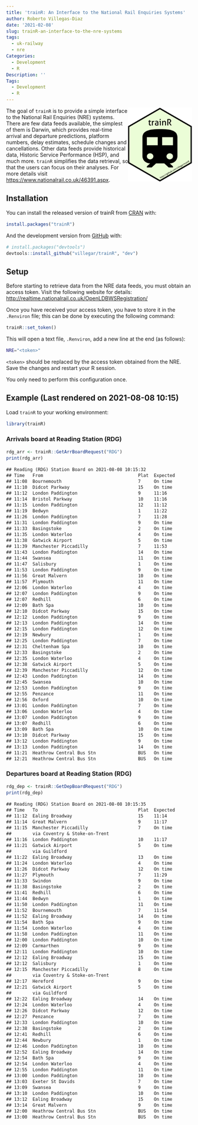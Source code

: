 ```yaml
---
title: 'trainR: An Interface to the National Rail Enquiries Systems'
author: Roberto Villegas-Diaz
date: '2021-02-08'
slug: trainR-an-interface-to-the-nre-systems
tags:
  - uk-railway
  - nre
Categories:
  - Development
  - R
Description: ''
Tags:
  - Development
  - R
---
```


<img src="https://raw.githubusercontent.com/villegar/trainR/main/inst/images/logo.png" alt="logo" align="right" height=200px/>

The goal of `trainR` is to provide a simple interface to the 
National Rail Enquiries (NRE) systems. There are few data feeds 
available, the simplest of them is Darwin, which provides real-time 
arrival and departure predictions, platform numbers, delay estimates, 
schedule changes and cancellations. Other data feeds provide historical 
data, Historic Service Performance (HSP), and much more. `trainR` 
simplifies the data retrieval, so that the users can focus on their 
analyses. For more details visit 
https://www.nationalrail.co.uk/46391.aspx.

## Installation

You can install the released version of trainR from [CRAN](https://CRAN.R-project.org) with:

``` r
install.packages("trainR")
```

And the development version from [GitHub](https://github.com/) with:

``` r
# install.packages("devtools")
devtools::install_github("villegar/trainR", "dev")
```

## Setup
Before starting to retrieve data from the NRE data feeds, you must obtain an access token. 
Visit the following website for details: http://realtime.nationalrail.co.uk/OpenLDBWSRegistration/

Once you have received your access token, you have to store it in the `.Renviron` file; this can be 
done by executing the following command:


```r
trainR::set_token()
```

This will open a text file, `.Renviron`, add a new line at the end (as follows):

```bash
NRE="<token>"
```

`<token>` should be replaced by the access token obtained from the NRE. Save the changes and restart 
your R session.

You only need to perform this configuration once.

## Example (Last rendered on 2021-08-08 10:15)

Load `trainR` to your working environment:

```r
library(trainR)
```

### Arrivals board at Reading Station (RDG)


```r
rdg_arr <- trainR::GetArrBoardRequest("RDG")
print(rdg_arr)
```

```
## Reading (RDG) Station Board on 2021-08-08 10:15:32
## Time   From                                    Plat  Expected
## 11:08  Bournemouth                             7     On time
## 11:10  Didcot Parkway                          15    On time
## 11:12  London Paddington                       9     11:16
## 11:14  Bristol Parkway                         10    11:16
## 11:15  London Paddington                       12    11:12
## 11:19  Bedwyn                                  1     11:22
## 11:26  London Paddington                       7     11:28
## 11:31  London Paddington                       9     On time
## 11:33  Basingstoke                             2     On time
## 11:35  London Waterloo                         4     On time
## 11:38  Gatwick Airport                         5     On time
## 11:39  Manchester Piccadilly                   7     11:53
## 11:43  London Paddington                       14    On time
## 11:44  Swansea                                 11    On time
## 11:47  Salisbury                               1     On time
## 11:53  London Paddington                       9     On time
## 11:56  Great Malvern                           10    On time
## 11:57  Plymouth                                11    On time
## 12:06  London Waterloo                         4     On time
## 12:07  London Paddington                       9     On time
## 12:07  Redhill                                 6     On time
## 12:09  Bath Spa                                10    On time
## 12:10  Didcot Parkway                          15    On time
## 12:12  London Paddington                       9     On time
## 12:13  London Paddington                       14    On time
## 12:15  London Paddington                       12    On time
## 12:19  Newbury                                 1     On time
## 12:25  London Paddington                       7     On time
## 12:31  Cheltenham Spa                          10    On time
## 12:33  Basingstoke                             2     On time
## 12:35  London Waterloo                         4     On time
## 12:38  Gatwick Airport                         5     On time
## 12:39  Manchester Piccadilly                   12    On time
## 12:43  London Paddington                       14    On time
## 12:45  Swansea                                 10    On time
## 12:53  London Paddington                       9     On time
## 12:55  Penzance                                11    On time
## 12:56  Oxford                                  10    On time
## 13:01  London Paddington                       7     On time
## 13:06  London Waterloo                         4     On time
## 13:07  London Paddington                       9     On time
## 13:07  Redhill                                 6     On time
## 13:09  Bath Spa                                10    On time
## 13:10  Didcot Parkway                          15    On time
## 13:12  London Paddington                       9     On time
## 13:13  London Paddington                       14    On time
## 11:21  Heathrow Central Bus Stn                BUS   On time
## 12:21  Heathrow Central Bus Stn                BUS   On time
```

### Departures board at Reading Station (RDG)


```r
rdg_dep <- trainR::GetDepBoardRequest("RDG")
print(rdg_dep)
```

```
## Reading (RDG) Station Board on 2021-08-08 10:15:35
## Time   To                                      Plat  Expected
## 11:12  Ealing Broadway                         15    11:14
## 11:14  Great Malvern                           9     11:17
## 11:15  Manchester Piccadilly                   7     On time
##        via Coventry & Stoke-on-Trent           
## 11:16  London Paddington                       10    11:17
## 11:21  Gatwick Airport                         5     On time
##        via Guildford                           
## 11:22  Ealing Broadway                         13    On time
## 11:24  London Waterloo                         4     On time
## 11:26  Didcot Parkway                          12    On time
## 11:27  Plymouth                                7     11:29
## 11:33  Swindon                                 9     On time
## 11:38  Basingstoke                             2     On time
## 11:41  Redhill                                 6     On time
## 11:44  Bedwyn                                  1     On time
## 11:50  London Paddington                       11    On time
## 11:52  Bournemouth                             7     11:54
## 11:52  Ealing Broadway                         14    On time
## 11:54  Bath Spa                                9     On time
## 11:54  London Waterloo                         4     On time
## 11:58  London Paddington                       11    On time
## 12:00  London Paddington                       10    On time
## 12:09  Carmarthen                              9     On time
## 12:11  London Paddington                       10    On time
## 12:12  Ealing Broadway                         15    On time
## 12:12  Salisbury                               1     On time
## 12:15  Manchester Piccadilly                   8     On time
##        via Coventry & Stoke-on-Trent           
## 12:17  Hereford                                9     On time
## 12:21  Gatwick Airport                         5     On time
##        via Guildford                           
## 12:22  Ealing Broadway                         14    On time
## 12:24  London Waterloo                         4     On time
## 12:26  Didcot Parkway                          12    On time
## 12:27  Penzance                                7     On time
## 12:33  London Paddington                       10    On time
## 12:38  Basingstoke                             2     On time
## 12:41  Redhill                                 6     On time
## 12:44  Newbury                                 1     On time
## 12:46  London Paddington                       10    On time
## 12:52  Ealing Broadway                         14    On time
## 12:54  Bath Spa                                9     On time
## 12:54  London Waterloo                         4     On time
## 12:55  London Paddington                       11    On time
## 13:00  London Paddington                       10    On time
## 13:03  Exeter St Davids                        7     On time
## 13:09  Swansea                                 9     On time
## 13:10  London Paddington                       10    On time
## 13:12  Ealing Broadway                         15    On time
## 13:14  Great Malvern                           9     On time
## 12:00  Heathrow Central Bus Stn                BUS   On time
## 13:00  Heathrow Central Bus Stn                BUS   On time
```
